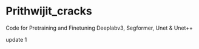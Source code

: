 # Prithwijit_cracks
Code for Pretraining and Finetuning Deeplabv3, Segformer, Unet &amp; Unet++

update 1

